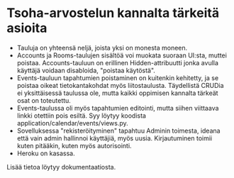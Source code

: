 # Tsoha-arvostelun kannalta tärkeitä asioita

* Tauluja on yhteensä neljä, joista yksi on monesta moneen.
* Accounts ja Rooms-taulujen sisältöä voi muokata suoraan UI:sta, muttei poistaa. Accounts-tauluun on erillinen Hidden-attribuutti jonka avulla käyttäjä voidaan disabloida, "poistaa käytöstä".
* Events-tauluun tapahtumien poistaminen on kuitenkin kehitetty, ja se poistaa oikeat tietokantakohdat myös liitostaulusta. Täydellistä CRUDia ei yksittäisessä taulussa ole, mutta kaikki oppimisen kannalta tärkeät osat on toteutettu.
* Events-taulussa oli myös tapahtumien editointi, mutta siihen viittaava linkki otettiin pois esiltä. Syy löytyy koodista application/calendar/events/views.py. 
* Sovelluksessa "rekisteröityminen" tapahtuu Adminin toimesta, ideana että vain admin hallinnoi käyttäjiä, myös uusia. Kirjautuminen toimii kuten pitääkin, kuten myös autorisointi.
* Heroku on kasassa.

Lisää tietoa löytyy dokumentaatiosta.
